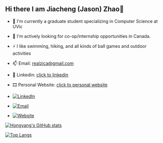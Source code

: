 ## Hi there I am Jiacheng (Jason) Zhao👋

- 🌱 I'm currently a graduate student specializing in Computer Science at UVic
- 🔭 I'm actively looking for co-op/internship opportunities in Canada.
- ⚡ I like swimming, hiking, and all kinds of ball games and outdoor activities
- 📫 Email: [realzjca@gmail.com](mailto:realzjca@gmail.com)
- 💼 Linkedin: [click to linkedin](https://www.linkedin.com/in/jiacheng-zhao-670500270/)
- 🎞️ Personal Website: [click to personal website](https://asdic4.github.io/)
  
- [![LinkedIn](https://img.shields.io/badge/-LinkedIn-blue?style=flat&logo=linkedin)](https://www.linkedin.com/in/jiacheng-zhao-670500270/)
- [![Email](https://img.shields.io/badge/-Email-red?style=flat&logo=gmail)](mailto:realzjca@gmail.com)
- [![Website](https://img.shields.io/badge/-Website-brightgreen?style=flat&logo=Google%20Chrome)](https://asdic4.github.io/)


[![Hongyang's GitHub stats](https://github-readme-stats.vercel.app/api?username=ASDIC4&count_private=true&show_icons=true)](https://github.com/anuraghazra/github-readme-stats)

[![Top Langs](https://github-readme-stats.vercel.app/api/top-langs/?username=ASDIC4&layout=compact)](https://github.com/anuraghazra/github-readme-stats)

<!--
**ASDIC4/ASDIC4** is a ✨ _special_ ✨ repository because its `README.md` (this file) appears on your GitHub profile.

- 💬 Email: realzjca@gmail.com
- 👯 I’m looking to collaborate on ...
- 🤔 I’m looking for help with ...
-  Ask me about ...
- 📫 How to reach me: ...
- 😄 Pronouns: ...
- ⚡ Fun fact: ...

- 🎓 
- 🌱 I’m currently focusing on learning C++ 
-->

